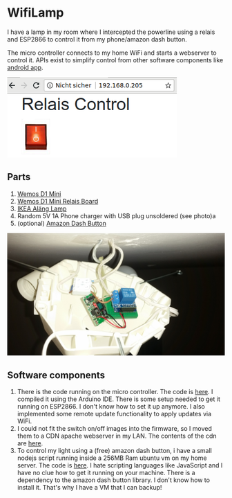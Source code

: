 # WifiLamp
I have a lamp in my room where I intercepted the powerline using a relais and ESP2866 to control it from my phone/amazon dash button.

The micro controller connects to my home WiFi and starts a webserver to control it. APIs exist to simplify control from other software components like [android app](https://github.com/Waboodoo/HTTP-Shortcuts).

![Screenshot](/screenshot.png)

## Parts
1. [Wemos D1 Mini](https://wiki.wemos.cc/products:d1:d1_mini)
2. [Wemos D1 Mini Relais Board](https://wiki.wemos.cc/products:d1_mini_shields:relay_shield)
3. [IKEA Aläng Lamp](https://www.ikea.com/at/de/catalog/products/60176039/)
4. Random 5V 1A Phone charger with USB plug unsoldered (see photo)a
5. (optional) [Amazon Dash Button](https://www.amazon.com/gp/help/customer/display.html/ref=hp_left_v4_sib?ie=UTF8&nodeId=201746300)

![Installation inside lamp](/photo.jpg)

## Software components
1. There is the code running on the micro controller. The code is [here](/WifiLamp.ino). I compiled it using the Arduino IDE. There is some setup needed to get it running on ESP2866. I don't know how to set it up anymore. I also implemented some remote update functionality to apply updates via WiFi.
2. I could not fit the switch on/off images into the firmware, so I moved them to a CDN apache webserver in my LAN. The contents of the cdn are [here](/cdn/).
3. To control my light using a (free) amazon dash button, i have a small nodejs script running inside a 256MB Ram ubuntu vm on my home server. The code is [here](/amzn-dash-lamp.js). I hate scripting languages like JavaScript and I have no clue how to get it running on your machine. There is a dependency to the amazon dash button library. I don't know how to install it. That's why I have a VM that I can backup!